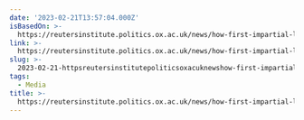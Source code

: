 ```yaml
---
date: '2023-02-21T13:57:04.000Z'
isBasedOn: >-
  https://reutersinstitute.politics.ox.ac.uk/news/how-first-impartial-lgbtq-news-brand-gathered-almost-140000-followers-tiktok
link: >-
  https://reutersinstitute.politics.ox.ac.uk/news/how-first-impartial-lgbtq-news-brand-gathered-almost-140000-followers-tiktok
slug: >-
  2023-02-21-httpsreutersinstitutepoliticsoxacuknewshow-first-impartial-lgbtq-news-brand-gathered-almost-140000-followers-tiktok
tags:
  - Media
title: >-
  https://reutersinstitute.politics.ox.ac.uk/news/how-first-impartial-lgbtq-news-brand-gathered-almost-140000-followers-tiktok
---
```


